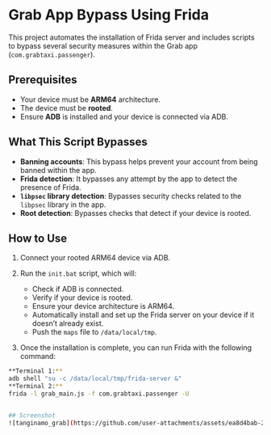 # Grab App Bypass Using Frida

This project automates the installation of Frida server and includes scripts to bypass several security measures within the Grab app (`com.grabtaxi.passenger`).

## Prerequisites
- Your device must be **ARM64** architecture.
- The device must be **rooted**.
- Ensure **ADB** is installed and your device is connected via ADB.

## What This Script Bypasses
- **Banning accounts**: This bypass helps prevent your account from being banned within the app.
- **Frida detection**: It bypasses any attempt by the app to detect the presence of Frida.
- **`libpsec` library detection**: Bypasses security checks related to the `libpsec` library in the app.
- **Root detection**: Bypasses checks that detect if your device is rooted.

## How to Use

1. Connect your rooted ARM64 device via ADB.
2. Run the `init.bat` script, which will:
   - Check if ADB is connected.
   - Verify if your device is rooted.
   - Ensure your device architecture is ARM64.
   - Automatically install and set up the Frida server on your device if it doesn’t already exist.
   - Push the `maps` file to `/data/local/tmp`.

3.  Once the installation is complete, you can run Frida with the following command:
   ```bash
   **Terminal 1:**
   adb shell "su -c /data/local/tmp/frida-server &"
   **Terminal 2:**
   frida -l grab_main.js -f com.grabtaxi.passenger -U
   

## Screenshot
![tanginamo_grab](https://github.com/user-attachments/assets/ea8d4bab-2c05-4f2d-b8fc-e9ac8c4d2337)
